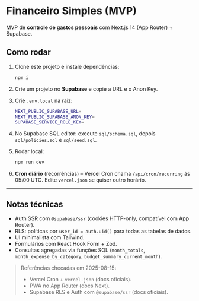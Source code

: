 # Financeiro Simples (MVP)

MVP de **controle de gastos pessoais** com Next.js 14 (App Router) + Supabase.

## Como rodar

1. Clone este projeto e instale dependências:
   ```bash
   npm i
   ```

2. Crie um projeto no **Supabase** e copie a URL e o Anon Key.

3. Crie `.env.local` na raiz:
   ```bash
   NEXT_PUBLIC_SUPABASE_URL=
   NEXT_PUBLIC_SUPABASE_ANON_KEY=
   SUPABASE_SERVICE_ROLE_KEY=
   ```

4. No Supabase SQL editor: execute `sql/schema.sql`, depois `sql/policies.sql` e `sql/seed.sql`.

5. Rodar local:
   ```bash
   npm run dev
   ```

6. **Cron diário** (recorrências) – Vercel Cron chama `/api/cron/recurring` às 05:00 UTC. Edite `vercel.json` se quiser outro horário.

---

## Notas técnicas

- Auth SSR com `@supabase/ssr` (cookies HTTP-only, compatível com App Router).
- RLS: políticas por `user_id = auth.uid()` para todas as tabelas de dados.
- UI minimalista com Tailwind.
- Formulários com React Hook Form + Zod.
- Consultas agregadas via funções SQL (`month_totals`, `month_expense_by_category`, `budget_summary_current_month`).

> Referências checadas em 2025-08-15:
> - Vercel Cron + `vercel.json` (docs oficiais).  
> - PWA no App Router (docs Next).  
> - Supabase RLS e Auth com `@supabase/ssr` (docs oficiais).
